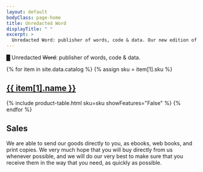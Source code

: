 ```yaml
---
layout: default
bodyClass: page-home
title: Unredacted Word
displayTitle: " "
excerpt: > 
  Unredacted Word: publisher of words, code & data. Our new edition of The Society of the Spectacle is out now 💥.
---
```


<div class="aesthetics fullbleed">
  <p class="centered">
    <span class="cursor">█</span>
    Unredacted <s>Word</s>: publisher of words, code &amp; data.
  </p>
</div>


{% for item in site.data.catalog %}
  {% assign sku = item[1].sku %}
  <h2 class="text-gradient">
    <a href="{{ item[1].url }}">{{ item[1].name }}</a>
  </h2>
  {% include product-table.html sku=sku showFeatures="False" %}
{% endfor %}


## Sales

We are able to send our goods directly to you, as ebooks, web books, and print
copies. We very much hope that you will buy directly from us whenever possible, and
we will do our very best to make sure that you receive them in the way that you
need, as quickly as possible.
